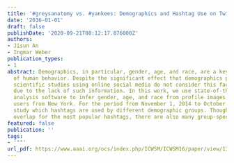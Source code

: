 ```yaml
---
title: '#greysanatomy vs. #yankees: Demographics and Hashtag Use on Twitter'
date: '2016-01-01'
draft: false
publishDate: '2020-09-21T08:12:17.876000Z'
authors:
- Jisun An
- Ingmar Weber
publication_types:
- 1
abstract: Demographics, in particular, gender, age, and race, are a key predictor
  of human behavior. Despite the significant effect that demographics plays, most
  scientific studies using online social media do not consider this factor, mainly
  due to the lack of such information. In this work, we use state-of-the-art face
  analysis software to infer gender, age, and race from profile images of 350K Twitter
  users from New York. For the period from November 1, 2014 to October 31, 2015, we
  study which hashtags are used by different demographic groups. Though we find considerable
  overlap for the most popular hashtags, there are also many group-specific hashtags.
featured: false
publication: ''
tags:
- '""'
url_pdf: https://www.aaai.org/ocs/index.php/ICWSM/ICWSM16/paper/view/13021
---
```



